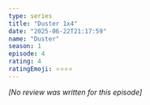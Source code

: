 ```yaml
---
type: series
title: "Duster 1x4"
date: "2025-06-22T21:17:59"
name: "Duster"
season: 1
episode: 4
rating: 4
ratingEmoji: ⭐️⭐️⭐️⭐️
---
```


*[No review was written for this episode]*
